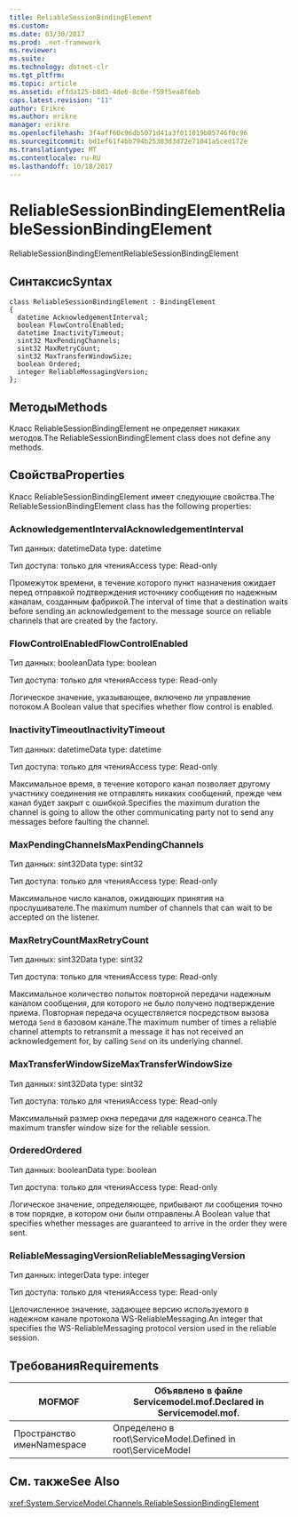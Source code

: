 ```yaml
---
title: ReliableSessionBindingElement
ms.custom: 
ms.date: 03/30/2017
ms.prod: .net-framework
ms.reviewer: 
ms.suite: 
ms.technology: dotnet-clr
ms.tgt_pltfrm: 
ms.topic: article
ms.assetid: effda125-b8d3-4de6-8c0e-f59f5ea8f6eb
caps.latest.revision: "11"
author: Erikre
ms.author: erikre
manager: erikre
ms.openlocfilehash: 3f4aff60c96db5071d41a3f011019b05746f0c96
ms.sourcegitcommit: bd1ef61f4bb794b25383d3d72e71041a5ced172e
ms.translationtype: MT
ms.contentlocale: ru-RU
ms.lasthandoff: 10/18/2017
---
```

# <a name="reliablesessionbindingelement"></a><span data-ttu-id="8ad02-102">ReliableSessionBindingElement</span><span class="sxs-lookup"><span data-stu-id="8ad02-102">ReliableSessionBindingElement</span></span>
<span data-ttu-id="8ad02-103">ReliableSessionBindingElement</span><span class="sxs-lookup"><span data-stu-id="8ad02-103">ReliableSessionBindingElement</span></span>  
  
## <a name="syntax"></a><span data-ttu-id="8ad02-104">Синтаксис</span><span class="sxs-lookup"><span data-stu-id="8ad02-104">Syntax</span></span>  
  
```  
class ReliableSessionBindingElement : BindingElement  
{  
  datetime AcknowledgementInterval;  
  boolean FlowControlEnabled;  
  datetime InactivityTimeout;  
  sint32 MaxPendingChannels;  
  sint32 MaxRetryCount;  
  sint32 MaxTransferWindowSize;  
  boolean Ordered;  
  integer ReliableMessagingVersion;  
};  
```  
  
## <a name="methods"></a><span data-ttu-id="8ad02-105">Методы</span><span class="sxs-lookup"><span data-stu-id="8ad02-105">Methods</span></span>  
 <span data-ttu-id="8ad02-106">Класс ReliableSessionBindingElement не определяет никаких методов.</span><span class="sxs-lookup"><span data-stu-id="8ad02-106">The ReliableSessionBindingElement class does not define any methods.</span></span>  
  
## <a name="properties"></a><span data-ttu-id="8ad02-107">Свойства</span><span class="sxs-lookup"><span data-stu-id="8ad02-107">Properties</span></span>  
 <span data-ttu-id="8ad02-108">Класс ReliableSessionBindingElement имеет следующие свойства.</span><span class="sxs-lookup"><span data-stu-id="8ad02-108">The ReliableSessionBindingElement class has the following properties:</span></span>  
  
### <a name="acknowledgementinterval"></a><span data-ttu-id="8ad02-109">AcknowledgementInterval</span><span class="sxs-lookup"><span data-stu-id="8ad02-109">AcknowledgementInterval</span></span>  
 <span data-ttu-id="8ad02-110">Тип данных: datetime</span><span class="sxs-lookup"><span data-stu-id="8ad02-110">Data type: datetime</span></span>  
  
 <span data-ttu-id="8ad02-111">Тип доступа: только для чтения</span><span class="sxs-lookup"><span data-stu-id="8ad02-111">Access type: Read-only</span></span>  
  
 <span data-ttu-id="8ad02-112">Промежуток времени, в течение которого пункт назначения ожидает перед отправкой подтверждения источнику сообщения по надежным каналам, созданным фабрикой.</span><span class="sxs-lookup"><span data-stu-id="8ad02-112">The interval of time that a destination waits before sending an acknowledgement to the message source on reliable channels that are created by the factory.</span></span>  
  
### <a name="flowcontrolenabled"></a><span data-ttu-id="8ad02-113">FlowControlEnabled</span><span class="sxs-lookup"><span data-stu-id="8ad02-113">FlowControlEnabled</span></span>  
 <span data-ttu-id="8ad02-114">Тип данных: boolean</span><span class="sxs-lookup"><span data-stu-id="8ad02-114">Data type: boolean</span></span>  
  
 <span data-ttu-id="8ad02-115">Тип доступа: только для чтения</span><span class="sxs-lookup"><span data-stu-id="8ad02-115">Access type: Read-only</span></span>  
  
 <span data-ttu-id="8ad02-116">Логическое значение, указывающее, включено ли управление потоком.</span><span class="sxs-lookup"><span data-stu-id="8ad02-116">A Boolean value that specifies whether flow control is enabled.</span></span>  
  
### <a name="inactivitytimeout"></a><span data-ttu-id="8ad02-117">InactivityTimeout</span><span class="sxs-lookup"><span data-stu-id="8ad02-117">InactivityTimeout</span></span>  
 <span data-ttu-id="8ad02-118">Тип данных: datetime</span><span class="sxs-lookup"><span data-stu-id="8ad02-118">Data type: datetime</span></span>  
  
 <span data-ttu-id="8ad02-119">Тип доступа: только для чтения</span><span class="sxs-lookup"><span data-stu-id="8ad02-119">Access type: Read-only</span></span>  
  
 <span data-ttu-id="8ad02-120">Максимальное время, в течение которого канал позволяет другому участнику соединения не отправлять никаких сообщений, прежде чем канал будет закрыт с ошибкой.</span><span class="sxs-lookup"><span data-stu-id="8ad02-120">Specifies the maximum duration the channel is going to allow the other communicating party not to send any messages before faulting the channel.</span></span>  
  
### <a name="maxpendingchannels"></a><span data-ttu-id="8ad02-121">MaxPendingChannels</span><span class="sxs-lookup"><span data-stu-id="8ad02-121">MaxPendingChannels</span></span>  
 <span data-ttu-id="8ad02-122">Тип данных: sint32</span><span class="sxs-lookup"><span data-stu-id="8ad02-122">Data type: sint32</span></span>  
  
 <span data-ttu-id="8ad02-123">Тип доступа: только для чтения</span><span class="sxs-lookup"><span data-stu-id="8ad02-123">Access type: Read-only</span></span>  
  
 <span data-ttu-id="8ad02-124">Максимальное число каналов, ожидающих принятия на прослушивателе.</span><span class="sxs-lookup"><span data-stu-id="8ad02-124">The maximum number of channels that can wait to be accepted on the listener.</span></span>  
  
### <a name="maxretrycount"></a><span data-ttu-id="8ad02-125">MaxRetryCount</span><span class="sxs-lookup"><span data-stu-id="8ad02-125">MaxRetryCount</span></span>  
 <span data-ttu-id="8ad02-126">Тип данных: sint32</span><span class="sxs-lookup"><span data-stu-id="8ad02-126">Data type: sint32</span></span>  
  
 <span data-ttu-id="8ad02-127">Тип доступа: только для чтения</span><span class="sxs-lookup"><span data-stu-id="8ad02-127">Access type: Read-only</span></span>  
  
 <span data-ttu-id="8ad02-128">Максимальное количество попыток повторной передачи надежным каналом сообщения, для которого не было получено подтверждение приема. Повторная передача осуществляется посредством вызова метода `Send` в базовом канале.</span><span class="sxs-lookup"><span data-stu-id="8ad02-128">The maximum number of times a reliable channel attempts to retransmit a message it has not received an acknowledgement for, by calling `Send` on its underlying channel.</span></span>  
  
### <a name="maxtransferwindowsize"></a><span data-ttu-id="8ad02-129">MaxTransferWindowSize</span><span class="sxs-lookup"><span data-stu-id="8ad02-129">MaxTransferWindowSize</span></span>  
 <span data-ttu-id="8ad02-130">Тип данных: sint32</span><span class="sxs-lookup"><span data-stu-id="8ad02-130">Data type: sint32</span></span>  
  
 <span data-ttu-id="8ad02-131">Тип доступа: только для чтения</span><span class="sxs-lookup"><span data-stu-id="8ad02-131">Access type: Read-only</span></span>  
  
 <span data-ttu-id="8ad02-132">Максимальный размер окна передачи для надежного сеанса.</span><span class="sxs-lookup"><span data-stu-id="8ad02-132">The maximum transfer window size for the reliable session.</span></span>  
  
### <a name="ordered"></a><span data-ttu-id="8ad02-133">Ordered</span><span class="sxs-lookup"><span data-stu-id="8ad02-133">Ordered</span></span>  
 <span data-ttu-id="8ad02-134">Тип данных: boolean</span><span class="sxs-lookup"><span data-stu-id="8ad02-134">Data type: boolean</span></span>  
  
 <span data-ttu-id="8ad02-135">Тип доступа: только для чтения</span><span class="sxs-lookup"><span data-stu-id="8ad02-135">Access type: Read-only</span></span>  
  
 <span data-ttu-id="8ad02-136">Логическое значение, определяющее, прибывают ли сообщения точно в том порядке, в котором они были отправлены.</span><span class="sxs-lookup"><span data-stu-id="8ad02-136">A Boolean value that specifies whether messages are guaranteed to arrive in the order they were sent.</span></span>  
  
### <a name="reliablemessagingversion"></a><span data-ttu-id="8ad02-137">ReliableMessagingVersion</span><span class="sxs-lookup"><span data-stu-id="8ad02-137">ReliableMessagingVersion</span></span>  
 <span data-ttu-id="8ad02-138">Тип данных: integer</span><span class="sxs-lookup"><span data-stu-id="8ad02-138">Data type: integer</span></span>  
  
 <span data-ttu-id="8ad02-139">Тип доступа: только для чтения</span><span class="sxs-lookup"><span data-stu-id="8ad02-139">Access type: Read-only</span></span>  
  
 <span data-ttu-id="8ad02-140">Целочисленное значение, задающее версию используемого в надежном канале протокола WS-ReliableMessaging.</span><span class="sxs-lookup"><span data-stu-id="8ad02-140">An integer that specifies the WS-ReliableMessaging protocol version used in the reliable session.</span></span>  
  
## <a name="requirements"></a><span data-ttu-id="8ad02-141">Требования</span><span class="sxs-lookup"><span data-stu-id="8ad02-141">Requirements</span></span>  
  
|<span data-ttu-id="8ad02-142">MOF</span><span class="sxs-lookup"><span data-stu-id="8ad02-142">MOF</span></span>|<span data-ttu-id="8ad02-143">Объявлено в файле Servicemodel.mof.</span><span class="sxs-lookup"><span data-stu-id="8ad02-143">Declared in Servicemodel.mof.</span></span>|  
|---------|-----------------------------------|  
|<span data-ttu-id="8ad02-144">Пространство имен</span><span class="sxs-lookup"><span data-stu-id="8ad02-144">Namespace</span></span>|<span data-ttu-id="8ad02-145">Определено в root\ServiceModel.</span><span class="sxs-lookup"><span data-stu-id="8ad02-145">Defined in root\ServiceModel</span></span>|  
  
## <a name="see-also"></a><span data-ttu-id="8ad02-146">См. также</span><span class="sxs-lookup"><span data-stu-id="8ad02-146">See Also</span></span>  
 <xref:System.ServiceModel.Channels.ReliableSessionBindingElement>
